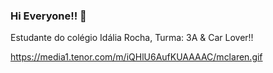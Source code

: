 ### Hi Everyone!! 👋
Estudante do colégio Idália Rocha, Turma: 3A &
Car Lover!!

https://media1.tenor.com/m/iQHlU6AufKUAAAAC/mclaren.gif
